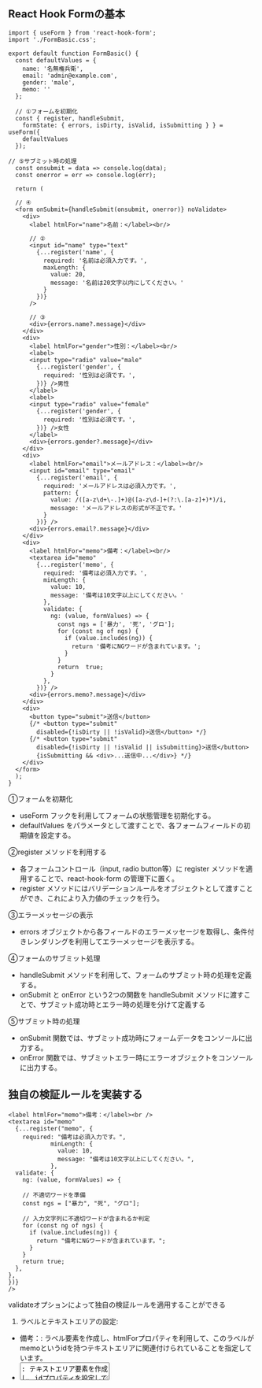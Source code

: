 ## React Hook Formの基本
```
import { useForm } from 'react-hook-form';
import './FormBasic.css';

export default function FormBasic() {
  const defaultValues = {
    name: '名無権兵衛',
    email: 'admin@example.com',
    gender: 'male',
    memo: ''
  };

  // ①フォームを初期化
  const { register, handleSubmit,
    formState: { errors, isDirty, isValid, isSubmitting } } = useForm({
    defaultValues
  });

// ⑤サブミット時の処理
  const onsubmit = data => console.log(data);
  const onerror = err => console.log(err);

  return (

  // ④
  <form onSubmit={handleSubmit(onsubmit, onerror)} noValidate>
    <div>
      <label htmlFor="name">名前：</label><br/>

      // ②
      <input id="name" type="text"
        {...register('name', {
          required: '名前は必須入力です。',
          maxLength: {
            value: 20,
            message: '名前は20文字以内にしてください。'
          }
        })}
      />

      // ③
      <div>{errors.name?.message}</div>
    </div>
    <div>
      <label htmlFor="gender">性別：</label><br/>
      <label>
      <input type="radio" value="male"
        {...register('gender', {
          required: '性別は必須です。',
        })} />男性
      </label>
      <label>
      <input type="radio" value="female"
        {...register('gender', {
          required: '性別は必須です。',
        })} />女性
      </label>
      <div>{errors.gender?.message}</div>
    </div>
    <div>
      <label htmlFor="email">メールアドレス：</label><br/>
      <input id="email" type="email"
        {...register('email', {
          required: 'メールアドレスは必須入力です。',
          pattern: {
            value: /([a-z\d+\-.]+)@([a-z\d-]+(?:\.[a-z]+)*)/i,
            message: 'メールアドレスの形式が不正です。'
          }
        })} />
      <div>{errors.email?.message}</div>
    </div>
    <div>
      <label htmlFor="memo">備考：</label><br/>
      <textarea id="memo"
        {...register('memo', {
          required: '備考は必須入力です。',
          minLength: {
            value: 10,
            message: '備考は10文字以上にしてください。'
          },
          validate: {
            ng: (value, formValues) => {
              const ngs = ['暴力', '死', 'グロ'];
              for (const ng of ngs) {
                if (value.includes(ng)) {
                  return '備考にNGワードが含まれています。';
                }
              }
              return  true;
            }
          },
        })} />
      <div>{errors.memo?.message}</div>
    </div>
    <div>
      <button type="submit">送信</button>
      {/* <button type="submit"
        disabled={!isDirty || !isValid}>送信</button> */}
      {/* <button type="submit"
        disabled={!isDirty || !isValid || isSubmitting}>送信</button>
        {isSubmitting && <div>...送信中...</div>} */}
    </div>
  </form>
  );
}
```
①フォームを初期化
- useForm フックを利用してフォームの状態管理を初期化する。
- defaultValues をパラメータとして渡すことで、各フォームフィールドの初期値を設定する。
  
②register メソッドを利用する
- 各フォームコントロール（input, radio button等）に register メソッドを適用することで、react-hook-form の管理下に置く。
- register メソッドにはバリデーションルールをオブジェクトとして渡すことができ、これにより入力値のチェックを行う。
  
③エラーメッセージの表示
- errors オブジェクトから各フィールドのエラーメッセージを取得し、条件付きレンダリングを利用してエラーメッセージを表示する。
  
④フォームのサブミット処理
- handleSubmit メソッドを利用して、フォームのサブミット時の処理を定義する。
- onSubmit と onError という2つの関数を handleSubmit メソッドに渡すことで、サブミット成功時とエラー時の処理を分けて定義する
  
⑤サブミット時の処理
- onSubmit 関数では、サブミット成功時にフォームデータをコンソールに出力する。
- onError 関数では、サブミットエラー時にエラーオブジェクトをコンソールに出力する。

## 独自の検証ルールを実装する
```
<label htmlFor="memo">備考：</label><br />
<textarea id="memo"
  {...register("memo", {
    required: "備考は必須入力です。",
            minLength: {
              value: 10,
              message: "備考は10文字以上にしてください。",
            },
  validate: {
    ng: (value, formValues) => {

    // 不適切ワードを準備
    const ngs = ["暴力", "死", "グロ"];

    // 入力文字列に不適切ワードが含まれるか判定
    for (const ng of ngs) {
      if (value.includes(ng)) {
        return "備考にNGワードが含まれています。";
      }
    }
    return true;
  },
},
})}
/>
```
validateオプションによって独自の検証ルールを適用することができる

1. ラベルとテキストエリアの設定:

- <label htmlFor="memo">備考：</label>: ラベル要素を作成し、htmlForプロパティを利用して、このラベルがmemoというidを持つテキストエリアに関連付けられていることを指定しています。
- <textarea id="memo" {...register("memo", {...})} />: テキストエリア要素を作成し、idプロパティを設定しています。そして、react-hook-formのregisterメソッドを利用してバリデーションルールを適用しています。

2. バリデーションルールの設定:

- required: "備考は必須入力です。": requiredルールは、このフィールドが必須であることを指定し、エラーメッセージを提供します。
- minLength: { value: 10, message: "備考は10文字以上にしてください。" }: minLengthルールは、入力値が特定の最小文字数を持つことを要求し、エラーメッセージを提供します。

3. カスタムバリデーションルールの設定:

- validate: {...}: validateプロパティを利用して、カスタムバリデーションルールを設定します。
- ng: (value, formValues) => {...}: ngという名前のカスタムバリデーションルールを定義します。このルールは、テキストエリアの値（value）を受け取り、特定の単語（暴力, 死, グロ）が含まれているかどうかをチェックします。
- if (value.includes(ng)) { return "備考にNGワードが含まれています。"; }: includesメソッドを利用して、値にNGワードが含まれているかどうかを確認し、含まれていればエラーメッセージを返します。
- return true;: NGワードが含まれていない場合、バリデーションは成功と見なされ、trueを返します。

## フォームの状態に応じて表示を制御する
```
  const {
    register,
    handleSubmit,

    // ①
    formState: { errors, isDirty, isValid, isSubmitting },
  } = useForm({
    defaultValues,
  });


<button type="submit"
        disabled={!isDirty || !isValid}>送信</button>
```
①isDirtyがfalse（フォームが変更されない）、isValidがfalse（検証に失敗）の場合は、disabledが有効（ボタンが無効になる）

## 検証ライブラリを連携する
## Yupで独自の検証ルールを実装する
## Yupで入力値を変換する
## Yupのエラーメッセージを日本語化する
